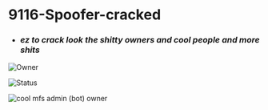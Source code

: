 # 9116-Spoofer-cracked

- ### _**ez to crack look the shitty owners and cool people and more shits**_

![Owner](https://user-images.githubusercontent.com/95001569/175351386-32895a03-a99c-45d0-b371-b0ab1e17fd59.png)

![Status](https://user-images.githubusercontent.com/95001569/175351398-790a7dc2-8914-407e-8b3b-6a33e9e051f8.png)

![cool mfs admin (bot) owner](https://user-images.githubusercontent.com/95001569/175351409-f99c0624-e3e1-4f42-acb3-5b0c93b0be6a.png)
